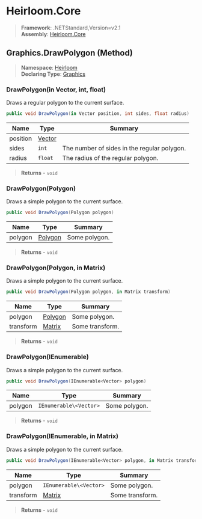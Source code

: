 # Heirloom.Core

> **Framework**: .NETStandard,Version=v2.1  
> **Assembly**: [Heirloom.Core][0]

## Graphics.DrawPolygon (Method)

> **Namespace**: [Heirloom][0]  
> **Declaring Type**: [Graphics][1]

### DrawPolygon(in Vector, int, float)

Draws a regular polygon to the current surface.

```cs
public void DrawPolygon(in Vector position, int sides, float radius)
```

| Name     | Type        | Summary                                     |
|----------|-------------|---------------------------------------------|
| position | [Vector][2] |                                             |
| sides    | `int`       | The number of sides in the regular polygon. |
| radius   | `float`     | The radius of the regular polygon.          |

> **Returns** - `void`

### DrawPolygon(Polygon)

Draws a simple polygon to the current surface.

```cs
public void DrawPolygon(Polygon polygon)
```

| Name    | Type         | Summary       |
|---------|--------------|---------------|
| polygon | [Polygon][3] | Some polygon. |

> **Returns** - `void`

### DrawPolygon(Polygon, in Matrix)

Draws a simple polygon to the current surface.

```cs
public void DrawPolygon(Polygon polygon, in Matrix transform)
```

| Name      | Type         | Summary         |
|-----------|--------------|-----------------|
| polygon   | [Polygon][3] | Some polygon.   |
| transform | [Matrix][4]  | Some transform. |

> **Returns** - `void`

### DrawPolygon(IEnumerable<Vector>)

Draws a simple polygon to the current surface.

```cs
public void DrawPolygon(IEnumerable<Vector> polygon)
```

| Name    | Type                   | Summary       |
|---------|------------------------|---------------|
| polygon | `IEnumerable\<Vector>` | Some polygon. |

> **Returns** - `void`

### DrawPolygon(IEnumerable<Vector>, in Matrix)

Draws a simple polygon to the current surface.

```cs
public void DrawPolygon(IEnumerable<Vector> polygon, in Matrix transform)
```

| Name      | Type                   | Summary         |
|-----------|------------------------|-----------------|
| polygon   | `IEnumerable\<Vector>` | Some polygon.   |
| transform | [Matrix][4]            | Some transform. |

> **Returns** - `void`

[0]: ../../../Heirloom.Core.md
[1]: ../Graphics.md
[2]: ../Vector.md
[3]: ../Polygon.md
[4]: ../Matrix.md

